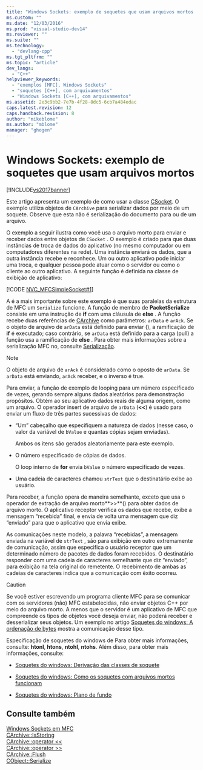 ```yaml
---
title: "Windows Sockets: exemplo de soquetes que usam arquivos mortos | Microsoft Docs"
ms.custom: ""
ms.date: "12/03/2016"
ms.prod: "visual-studio-dev14"
ms.reviewer: ""
ms.suite: ""
ms.technology: 
  - "devlang-cpp"
ms.tgt_pltfrm: ""
ms.topic: "article"
dev_langs: 
  - "C++"
helpviewer_keywords: 
  - "exemplos [MFC], Windows Sockets"
  - "soquetes [C++], com arquivamentos"
  - "Windows Sockets [C++], com arquivamentos"
ms.assetid: 2e3c9bb2-7e7b-4f28-8dc5-6cb7a484edac
caps.latest.revision: 12
caps.handback.revision: 8
author: "mikeblome"
ms.author: "mblome"
manager: "ghogen"
---
```

# Windows Sockets: exemplo de soquetes que usam arquivos mortos
[!INCLUDE[vs2017banner](../assembler/inline/includes/vs2017banner.md)]

Este artigo apresenta um exemplo de como usar a classe [CSocket](../mfc/reference/csocket-class.md).  O exemplo utiliza objetos de `CArchive` para serializar dados por meio de um soquete.  Observe que esta não é serialização do documento para ou de um arquivo.  
  
 O exemplo a seguir ilustra como você usa o arquivo morto para enviar e receber dados entre objetos de `CSocket` .  O exemplo é criado para que duas instâncias de troca de dados do aplicativo \(no mesmo computador ou em computadores diferentes na rede\).  Uma instância enviará os dados, que a outra instância recebe e reconhece.  Um ou outro aplicativo pode iniciar uma troca, e qualquer pessoa pode atuar como o servidor ou como o cliente ao outro aplicativo.  A seguinte função é definida na classe de exibição de aplicativo:  
  
 [!CODE [NVC_MFCSimpleSocket#1](../CodeSnippet/VS_Snippets_Cpp/NVC_MFCSimpleSocket#1)]  
  
 A é a mais importante sobre este exemplo é que suas paralelas da estrutura de MFC um `Serialize` funcione.  A função de membro de **PacketSerialize** consiste em uma instrução de **if** com uma cláusula de **else** .  A função recebe duas referências de [CArchive](../mfc/reference/carchive-class.md) como parâmetros: `arData` e `arAck`.  Se o objeto de arquivo de `arData` está definido para enviar \(\), a ramificação de **if** é executado; caso contrário, se `arData` está definido para a carga \(pull\) a função usa a ramificação de **else** .  Para obter mais informações sobre a serialização MFC no, consulte [Serialização](../mfc/how-to-make-a-type-safe-collection.md).  
  
> [!NOTE]
>  O objeto de arquivo de `arAck` é considerado como o oposto de `arData`.  Se `arData` está enviando, `arAck` receber, e o inverso é true.  
  
 Para enviar, a função de exemplo de looping para um número especificado de vezes, gerando sempre alguns dados aleatórios para demonstração propósitos.  Obtém ao seu aplicativo dados reais de alguma origem, como um arquivo.  O operador insert de arquivo de `arData` \(**\<\<**\) é usado para enviar um fluxo de três partes sucessivas de dados:  
  
-   “Um” cabeçalho que especifiquem a natureza de dados \(nesse caso, o valor da variável de `bValue` e quantas cópias sejam enviadas\).  
  
     Ambos os itens são gerados aleatoriamente para este exemplo.  
  
-   O número especificado de cópias de dados.  
  
     O loop interno de **for** envia `bValue` o número especificado de vezes.  
  
-   Uma cadeia de caracteres chamou `strText` que o destinatário exibe ao usuário.  
  
 Para receber, a função opera de maneira semelhante, exceto que usa o operador de extração de arquivo morto**\>\>**\(\) para obter dados de arquivo morto.  O aplicativo receptor verifica os dados que recebe, exibe a mensagem “recebida” final, e envia de volta uma mensagem que diz “enviado” para que o aplicativo que envia exibe.  
  
 As comunicações neste modelo, a palavra “recebidas”, a mensagem enviada na variável de `strText` , são para exibição em outro extremamente de comunicação, assim que especifica o usuário receptor que um determinado número de pacotes de dados foram recebidos.  O destinatário responder com uma cadeia de caracteres semelhante que diz “enviado”, para exibição na tela original do remetente.  O recebimento de ambas as cadeias de caracteres indica que a comunicação com êxito ocorreu.  
  
> [!CAUTION]
>  Se você estiver escrevendo um programa cliente MFC para se comunicar com os servidores \(não\) MFC estabelecidas, não enviar objetos C\+\+ por meio do arquivo morto.  A menos que o servidor é um aplicativo de MFC que compreende os tipos de objetos você deseja enviar, não poderá receber e desserializar seus objetos.  Um exemplo no artigo [Soquetes do windows: A ordenação de bytes](../mfc/windows-sockets-byte-ordering.md) mostra a comunicação desse tipo.  
  
 Especificação de soquetes do windows de Para obter mais informações, consulte: **htonl**, **htons**, **ntohl**, **ntohs**.  Além disso, para obter mais informações, consulte:  
  
-   [Soquetes do windows: Derivação das classes de soquete](../mfc/windows-sockets-deriving-from-socket-classes.md)  
  
-   [Soquetes do windows: Como os soquetes com arquivos mortos funcionam](../mfc/windows-sockets-how-sockets-with-archives-work.md)  
  
-   [Soquetes do windows: Plano de fundo](../mfc/windows-sockets-background.md)  
  
## Consulte também  
 [Windows Sockets em MFC](../mfc/windows-sockets-in-mfc.md)   
 [CArchive::IsStoring](../Topic/CArchive::IsStoring.md)   
 [CArchive::operator \<\<](../Topic/CArchive::operator%20%3C%3C.md)   
 [CArchive::operator \>\>](../Topic/CArchive::operator%20%3E%3E.md)   
 [CArchive::Flush](../Topic/CArchive::Flush.md)   
 [CObject::Serialize](../Topic/CObject::Serialize.md)